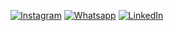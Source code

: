 [![Instagram](https://img.shields.io/badge/Instagram-E4405F?style=for-the-badge&logo=instagram&logoColor=white
)](https://www.instagram.com/leonardobezrr_/)
[![Whatsapp](https://img.shields.io/badge/WhatsApp-25D366?style=for-the-badge&logo=whatsapp&logoColor=white
)](https://wa.link/12cuso)
[![LinkedIn](https://img.shields.io/badge/LinkedIn-0077B5?style=for-the-badge&logo=linkedin&logoColor=white
)](https://www.linkedin.com/in/leonardo-bezerra-9493b269/)
